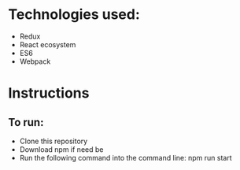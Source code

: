# Technologies used:

- Redux
- React ecosystem
- ES6
- Webpack

# Instructions

## To run:

- Clone this repository 
- Download npm if need be 
- Run the following command into the command line: npm run start
